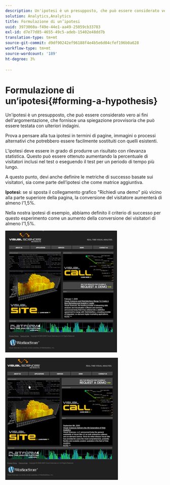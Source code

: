 ```yaml
---
description: Un'ipotesi è un presupposto, che può essere considerato vero ai fini dell'argomentazione, che fornisce una spiegazione provvisoria che può essere testata con ulteriori indagini.
solution: Analytics,Analytics
title: Formulazione di un’ipotesi
uuid: 3973060a-f49e-44e1-aa49-25059cb33783
exl-id: d7e77d85-4655-49c5-adeb-15402e48dd7b
translation-type: tm+mt
source-git-commit: d9df90242ef96188f4e4b5e6d04cfef196b0a628
workflow-type: tm+mt
source-wordcount: '189'
ht-degree: 3%

---
```


# Formulazione di un’ipotesi{#forming-a-hypothesis}

Un&#39;ipotesi è un presupposto, che può essere considerato vero ai fini dell&#39;argomentazione, che fornisce una spiegazione provvisoria che può essere testata con ulteriori indagini.

Prova a pensare alla tua ipotesi in termini di pagine, immagini o processi alternativi che potrebbero essere facilmente sostituiti con quelli esistenti.

L&#39;ipotesi deve essere in grado di produrre un risultato con rilevanza statistica. Questo può essere ottenuto aumentando la percentuale di visitatori inclusi nel test o eseguendo il test per un periodo di tempo più lungo.

A questo punto, devi anche definire le metriche di successo basate sui visitatori, sia come parte dell’ipotesi che come matrice aggiuntiva.

**Ipotesi:** se si sposta il collegamento grafico &quot;Richiedi una demo&quot; più vicino alla parte superiore della pagina, la conversione del visitatore aumenterà di almeno l’1,5%.

Nella nostra ipotesi di esempio, abbiamo definito il criterio di successo per questo esperimento come un aumento della conversione dei visitatori di almeno l’1,5%.

![](assets/ControlPage.png)

![](assets/TestPage.png)
